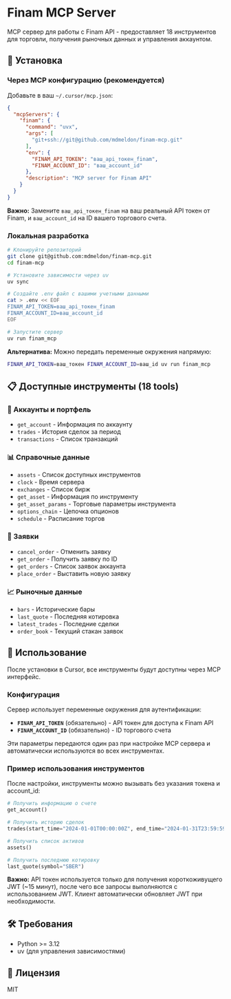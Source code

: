 # Finam MCP Server

MCP сервер для работы с Finam API - предоставляет 18 инструментов для торговли, получения рыночных данных и управления аккаунтом.

## 🔧 Установка

### Через MCP конфигурацию (рекомендуется)

Добавьте в ваш `~/.cursor/mcp.json`:

```json
{
  "mcpServers": {
    "finam": {
      "command": "uvx",
      "args": [
        "git+ssh://git@github.com/mdmeldon/finam-mcp.git"
      ],
      "env": {
        "FINAM_API_TOKEN": "ваш_api_токен_finam",
        "FINAM_ACCOUNT_ID": "ваш_account_id"
      },
      "description": "MCP server for Finam API"
    }
  }
}
```

**Важно:** Замените `ваш_api_токен_finam` на ваш реальный API токен от Finam, и `ваш_account_id` на ID вашего торгового счета.

### Локальная разработка

```bash
# Клонируйте репозиторий
git clone git@github.com:mdmeldon/finam-mcp.git
cd finam-mcp

# Установите зависимости через uv
uv sync

# Создайте .env файл с вашими учетными данными
cat > .env << EOF
FINAM_API_TOKEN=ваш_api_токен_finam
FINAM_ACCOUNT_ID=ваш_account_id
EOF

# Запустите сервер
uv run finam_mcp
```

**Альтернатива:** Можно передать переменные окружения напрямую:

```bash
FINAM_API_TOKEN=ваш_токен FINAM_ACCOUNT_ID=ваш_id uv run finam_mcp
```

## 📋 Доступные инструменты (18 tools)

### 🔐 Аккаунты и портфель
- `get_account` - Информация по аккаунту
- `trades` - История сделок за период
- `transactions` - Список транзакций

### 📊 Справочные данные
- `assets` - Список доступных инструментов
- `clock` - Время сервера
- `exchanges` - Список бирж
- `get_asset` - Информация по инструменту
- `get_asset_params` - Торговые параметры инструмента
- `options_chain` - Цепочка опционов
- `schedule` - Расписание торгов

### 📝 Заявки
- `cancel_order` - Отменить заявку
- `get_order` - Получить заявку по ID
- `get_orders` - Список заявок аккаунта
- `place_order` - Выставить новую заявку

### 📈 Рыночные данные
- `bars` - Исторические бары
- `last_quote` - Последняя котировка
- `latest_trades` - Последние сделки
- `order_book` - Текущий стакан заявок

## 🚀 Использование

После установки в Cursor, все инструменты будут доступны через MCP интерфейс. 

### Конфигурация

Сервер использует переменные окружения для аутентификации:

- **`FINAM_API_TOKEN`** (обязательно) - API токен для доступа к Finam API
- **`FINAM_ACCOUNT_ID`** (обязательно) - ID торгового счета

Эти параметры передаются один раз при настройке MCP сервера и автоматически используются во всех инструментах.

### Пример использования инструментов

После настройки, инструменты можно вызывать без указания токена и account_id:

```python
# Получить информацию о счете
get_account()

# Получить историю сделок
trades(start_time="2024-01-01T00:00:00Z", end_time="2024-01-31T23:59:59Z")

# Получить список активов
assets()

# Получить последнюю котировку
last_quote(symbol="SBER")
```

**Важно:** API токен используется только для получения короткоживущего JWT (~15 минут), после чего все запросы выполняются с использованием JWT. Клиент автоматически обновляет JWT при необходимости.

## 🛠️ Требования

- Python >= 3.12
- uv (для управления зависимостями)

## 📝 Лицензия

MIT


